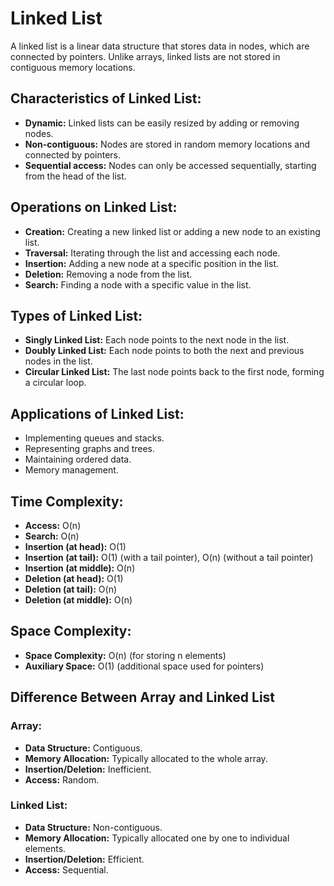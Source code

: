 # Linked List
A linked list is a linear data structure that stores data in nodes, which are connected by pointers. Unlike arrays, linked lists are not stored in contiguous memory locations.

## Characteristics of Linked List:
- **Dynamic:** Linked lists can be easily resized by adding or removing nodes.
- **Non-contiguous:** Nodes are stored in random memory locations and connected by pointers.
- **Sequential access:** Nodes can only be accessed sequentially, starting from the head of the list.

## Operations on Linked List:
- **Creation:** Creating a new linked list or adding a new node to an existing list.
- **Traversal:** Iterating through the list and accessing each node.
- **Insertion:** Adding a new node at a specific position in the list.
- **Deletion:** Removing a node from the list.
- **Search:** Finding a node with a specific value in the list.


## Types of Linked List:
- **Singly Linked List:** Each node points to the next node in the list.
- **Doubly Linked List:** Each node points to both the next and previous nodes in the list.
- **Circular Linked List:** The last node points back to the first node, forming a circular loop.

## Applications of Linked List:
- Implementing queues and stacks.
- Representing graphs and trees.
- Maintaining ordered data.
- Memory management.

## Time Complexity:
- **Access:** O(n)
- **Search:** O(n)
- **Insertion (at head):** O(1)
- **Insertion (at tail):** O(1) (with a tail pointer), O(n) (without a tail pointer)
- **Insertion (at middle):** O(n)
- **Deletion (at head):** O(1)
- **Deletion (at tail):** O(n)
- **Deletion (at middle):** O(n)

## Space Complexity:
- **Space Complexity:** O(n) (for storing n elements)
- **Auxiliary Space:** O(1) (additional space used for pointers)

## Difference Between Array and Linked List

### Array:
- **Data Structure:** Contiguous.
- **Memory Allocation:** Typically allocated to the whole array.
- **Insertion/Deletion:** Inefficient.
- **Access:** Random.

### Linked List:
- **Data Structure:** Non-contiguous.
- **Memory Allocation:** Typically allocated one by one to individual elements.
- **Insertion/Deletion:** Efficient.
- **Access:** Sequential.
